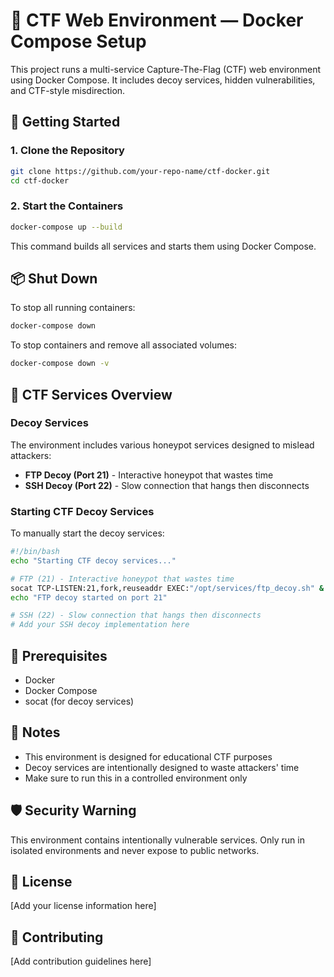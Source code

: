 # 🐳 CTF Web Environment — Docker Compose Setup

This project runs a multi-service Capture-The-Flag (CTF) web environment using Docker Compose. It includes decoy services, hidden vulnerabilities, and CTF-style misdirection.

## 🚀 Getting Started

### 1. Clone the Repository

```bash
git clone https://github.com/your-repo-name/ctf-docker.git
cd ctf-docker
```

### 2. Start the Containers

```bash
docker-compose up --build
```

This command builds all services and starts them using Docker Compose.

## 📦 Shut Down

To stop all running containers:

```bash
docker-compose down
```

To stop containers and remove all associated volumes:

```bash
docker-compose down -v
```

## 🎯 CTF Services Overview

### Decoy Services

The environment includes various honeypot services designed to mislead attackers:

- **FTP Decoy (Port 21)** - Interactive honeypot that wastes time
- **SSH Decoy (Port 22)** - Slow connection that hangs then disconnects

### Starting CTF Decoy Services

To manually start the decoy services:

```bash
#!/bin/bash
echo "Starting CTF decoy services..."

# FTP (21) - Interactive honeypot that wastes time
socat TCP-LISTEN:21,fork,reuseaddr EXEC:"/opt/services/ftp_decoy.sh" &
echo "FTP decoy started on port 21"

# SSH (22) - Slow connection that hangs then disconnects
# Add your SSH decoy implementation here
```

## 🔧 Prerequisites

- Docker
- Docker Compose
- socat (for decoy services)

## 📝 Notes

- This environment is designed for educational CTF purposes
- Decoy services are intentionally designed to waste attackers' time
- Make sure to run this in a controlled environment only

## 🛡️ Security Warning

This environment contains intentionally vulnerable services. Only run in isolated environments and never expose to public networks.

## 📄 License

[Add your license information here]

## 🤝 Contributing

[Add contribution guidelines here]